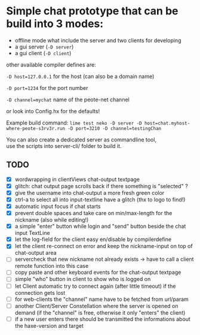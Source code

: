 # Simple chat prototype that can be build into 3 modes:

- offline mode what include the server and two clients for developing
- a gui server (`-D server`)
- a gui client (`-D client`)

other available compiler defines are:  

`-D host=127.0.0.1` for the host (can also be a domain name)  

`-D port=1234` for the port number  

`-D channel=mychat` name of the peote-net channel  

or look into Config.hx for the defaults!

Example build command:
`lime test neko -D server -D host=chat.myhost-where-peote-s3rv3r.run -D port=3210 -D channel=testingChan`
  

You can also create a dedicated server as commandline tool,  
use the scripts into server-cli/ folder to build it.


## TODO

- [x] wordwrapping in clientViews chat-output textpage
- [x] glitch: chat output page scrolls back if there something is "selected" ?
- [x] give the username into chat-output a more fresh green color
- [x] ctrl-a to select all into input-textline have a glitch (thx to logo to find!)
- [x] automatic input focus if chat starts
- [x] prevent double spaces and take care on min/max-length for the nickname (also while editing!)
- [x] a simple "enter" button while login and "send" button beside the chat input TextLine
- [x] let the log-field for the client easy en/disable by compilerdefine
- [x] let the client re-connect on error and keep the nickname-input on top of chat-output area
- [ ] servercheck that new nickname not already exists -> have to call a client remote function into this case
- [ ] copy paste and other keyboard events for the chat-output textpage
- [ ] simple "who" button in client to show who is logged on
- [ ] let Client automatic try to connect again (after little timeout) if the connection gets lost
- [ ] for web-clients the "channel" name have to be fetched from url/param
- [ ] another Client/Server Constellation where the server is opened on demand (if the "channel" is free, otherwise it only "enters" the client)
- [ ] if a new user enters there should be transmitted the informations about the haxe-version and target